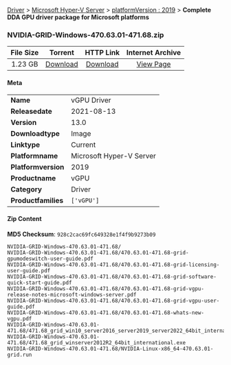 
[Driver](/README.md)  >  [Microsoft Hyper-V Server](/index/Driver/Microsoft_Hyper-V_Server.md)  >  [platformVersion : 2019](/index/Driver/Microsoft_Hyper-V_Server/2019.md)  >  **Complete DDA GPU driver package for Microsoft platforms**


### NVIDIA-GRID-Windows-470.63.01-471.68.zip

| **File Size** | **Torrent**  | **HTTP Link** | **Internet Archive** |
|:-------------:|:------------:|:-------------:|:--------------------:|
| 1.23 GB |  [Download](https://archive.org/download/nvgpu_NVIDIA-GRID-Windows-470.63.01-471.68.zip_k1u2buvi/nvgpu_NVIDIA-GRID-Windows-470.63.01-471.68.zip_k1u2buvi_archive.torrent)       | [Download](https://archive.org/compress/nvgpu_NVIDIA-GRID-Windows-470.63.01-471.68.zip_k1u2buvi) | [View Page](https://archive.org/details/nvgpu_NVIDIA-GRID-Windows-470.63.01-471.68.zip_k1u2buvi)       |

#### Meta

<table>
<tr><td><strong>Name</strong></td><td>vGPU Driver</td></tr>
<tr><td><strong>Releasedate</strong></td><td>2021-08-13</td></tr>
<tr><td><strong>Version</strong></td><td>13.0</td></tr>
<tr><td><strong>Downloadtype</strong></td><td>Image</td></tr>
<tr><td><strong>Linktype</strong></td><td>Current</td></tr>
<tr><td><strong>Platformname</strong></td><td>Microsoft Hyper-V Server</td></tr>
<tr><td><strong>Platformversion</strong></td><td>2019</td></tr>
<tr><td><strong>Productname</strong></td><td>vGPU</td></tr>
<tr><td><strong>Category</strong></td><td>Driver</td></tr>
<tr><td><strong>Productfamilies</strong></td><td><code>['vGPU']</code></td></tr>
</table>

#### Zip Content

**MD5 Checksum**: `928c2cac69fc649328e1f4f9b9273b09`

```text
NVIDIA-GRID-Windows-470.63.01-471.68/
NVIDIA-GRID-Windows-470.63.01-471.68/470.63.01-471.68-grid-gpumodeswitch-user-guide.pdf
NVIDIA-GRID-Windows-470.63.01-471.68/470.63.01-471.68-grid-licensing-user-guide.pdf
NVIDIA-GRID-Windows-470.63.01-471.68/470.63.01-471.68-grid-software-quick-start-guide.pdf
NVIDIA-GRID-Windows-470.63.01-471.68/470.63.01-471.68-grid-vgpu-release-notes-microsoft-windows-server.pdf
NVIDIA-GRID-Windows-470.63.01-471.68/470.63.01-471.68-grid-vgpu-user-guide.pdf
NVIDIA-GRID-Windows-470.63.01-471.68/470.63.01-471.68-whats-new-vgpu.pdf
NVIDIA-GRID-Windows-470.63.01-471.68/471.68_grid_win10_server2016_server2019_server2022_64bit_international.exe
NVIDIA-GRID-Windows-470.63.01-471.68/471.68_grid_winserver2012R2_64bit_international.exe
NVIDIA-GRID-Windows-470.63.01-471.68/NVIDIA-Linux-x86_64-470.63.01-grid.run
```